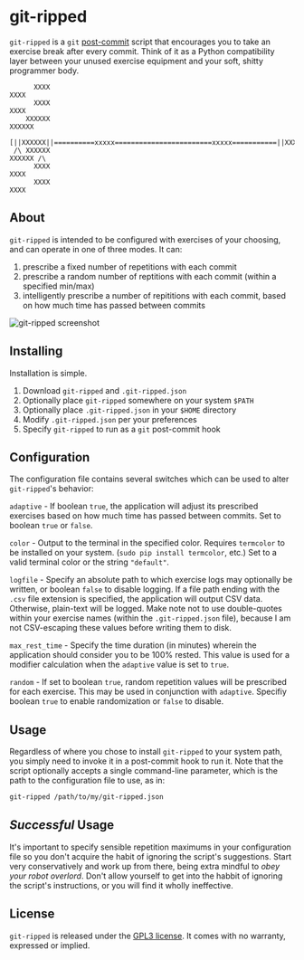 git-ripped
==========

`git-ripped` is a `git` [post-commit] script that encourages you to take an
exercise break after every commit. Think of it as a Python compatibility layer
between your unused exercise equipment and your soft, shitty programmer body.

```
      XXXX                                                           XXXX     
      XXXX                                                           XXXX     
    XXXXXX                                                           XXXXXX   
 [||XXXXXX||==========xxxxx========================xxxxx===========||XXXXXX||]
 /\ XXXXXX                                                           XXXXXX /\
      XXXX                                                           XXXX     
      XXXX                                                           XXXX     
```

About
-----
`git-ripped` is intended to be configured with exercises of your choosing, and
can operate in one of three modes. It can:

1. prescribe a fixed number of repetitions with each commit
2. prescribe a random number of reptitions with each commit (within a specified
   min/max)
3. intelligently prescribe a number of repititions with each commit, based on
   how much time has passed between commits

![git-ripped screenshot](http://imgur.com/rPOUZOD)

Installing
----------
Installation is simple.

1. Download `git-ripped` and `.git-ripped.json`
2. Optionally place `git-ripped` somewhere on your system `$PATH`
3. Optionally place `.git-ripped.json` in your `$HOME` directory
4. Modify `.git-ripped.json` per your preferences
5. Specify `git-ripped` to run as a `git` post-commit hook

Configuration
-------------
The configuration file contains several switches which can be used to alter
`git-ripped`'s behavior:

`adaptive` - If boolean `true`, the application will adjust its prescribed
exercises based on how much time has passed between commits. Set to boolean
`true` or `false`.

`color` - Output to the terminal in the specified color. Requires `termcolor`
to be installed on your system. (`sudo pip install termcolor`, etc.) Set to a
valid terminal color or the string `"default"`.

`logfile` - Specify an absolute path to which exercise logs may optionally be
written, or boolean `false` to disable logging. If a file path ending with the
`.csv` file extension is specified, the application will output CSV data.
Otherwise, plain-text will be logged. Make note not to use double-quotes within
your exercise names (within the `.git-ripped.json` file), because I am not
CSV-escaping these values before writing them to disk.

`max_rest_time` - Specify the time duration (in minutes) wherein the
application should consider you to be 100% rested. This value is used for a
modifier calculation when the `adaptive` value is set to `true`.

`random` - If set to boolean `true`, random repetition values will be
prescribed for each exercise. This may be used in conjunction with `adaptive`.
Specifiy boolean `true` to enable randomization or `false` to disable.

Usage
-----
Regardless of where you chose to install `git-ripped` to your system path, you
simply need to invoke it in a post-commit hook to run it. Note that the script
optionally accepts a single command-line parameter, which is the path to the
configuration file to use, as in:

```bash
git-ripped /path/to/my/git-ripped.json
```

_Successful_ Usage
------------------
It's important to specify sensible repetition maximums in your configuration
file so you don't acquire the habit of ignoring the script's suggestions. Start
very conservatively and work up from there, being extra mindful to _obey your
robot overlord_. Don't allow yourself to get into the habbit of ignoring the
script's instructions, or you will find it wholly ineffective.

License
-------
`git-ripped` is released under the [GPL3 license][]. It comes with no warranty,
expressed or implied.


[post-commit]: http://git-scm.com/book/ch7-3.html
[GPL3 license]: http://www.gnu.org/licenses/gpl-3.0.txt
